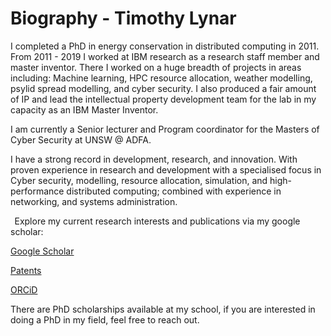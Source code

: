 # Biography - Timothy Lynar

I completed a PhD in energy conservation in distributed computing in 2011. From 2011 - 2019  I worked at IBM research as a research staff member and master inventor. There I worked on a huge breadth of projects in areas including: Machine learning, HPC resource allocation, weather modelling, psylid spread modelling, and cyber security. I also produced a fair amount of IP and lead the intellectual property development team for the lab in my capacity as an IBM Master Inventor. 

I am currently a Senior lecturer and Program coordinator for the Masters of Cyber Security at UNSW @ ADFA. 

I have a strong record in development, research, and innovation. With proven experience in research and development with a specialised focus in Cyber security, modelling, resource allocation, simulation, and high-performance distributed computing; combined with experience in networking, and systems administration. 

  
Explore my current research interests and publications via my google scholar: 


[Google Scholar](https://scholar.google.com.au/citations?user=WnomXK8AAAAJ)

[Patents](https://patents.justia.com/inventor/timothy-m-lynar)

[ORCiD](https://orcid.org/0000-0001-7934-5658)


There are PhD scholarships available at my school, if you are interested in doing a PhD in my field, feel free to reach out. 
